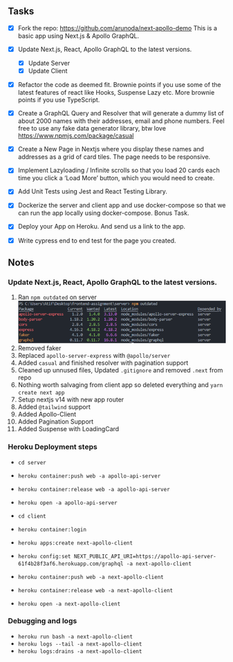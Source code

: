 ## Tasks

* [x] Fork the repo: https://github.com/arunoda/next-apollo-demo This is a basic app using Next.js &amp; Apollo GraphQL.
* [x] Update Next.js, React, Apollo GraphQL to the latest versions.
  * [x] Update Server
  * [x] Update Client
* [x] Refactor the code as deemed fit. Brownie points if you use some of the latest features of react like Hooks, Suspense Lazy etc. More brownie points if you use TypeScript. 
* [x] Create a GraphQL Query and Resolver that will generate a dummy list of about 2000 names with their addresses, email and phone numbers. Feel free to use any fake data generator library, btw love https://www.npmjs.com/package/casual 
* [x] Create a New Page in Nextjs where you display these names and addresses as a grid of card tiles. The page needs to be responsive. 
* [x] Implement Lazyloading / Infinite scrolls so that you load 20 cards each time you click a ‘Load More’ button, which you would need to create. 
* [x] Add Unit Tests using Jest and React Testing Library. 
* [x] Dockerize the server and client app and use docker-compose so that we can run the app locally using docker-compose. Bonus Task. 
* [x] Deploy your App on Heroku. And send us a link to the app. 
* [x] Write cypress end to end test for the page you created.


## Notes

### Update Next.js, React, Apollo GraphQL to the latest versions.
1. Ran `npm outdated` on server
![npm outdated](./images/01_npm_outdated_server.png)
2. Removed faker
3. Replaced `apollo-server-express` with `@apollo/server`
4. Added `casual` and finished resolver with pagination support
5. Cleaned up unnused files, Updated `.gitignore` and removed `.next` from repo
6. Nothing worth salvaging from client app so deleted everything and `yarn create next app`
7. Setup nextjs v14 with new app router
8. Added `@tailwind` support
9. Added Apollo-Client
10. Added Pagination Support
11. Added Suspense with LoadingCard

### Heroku Deployment steps

* `cd server`
* `heroku container:push web -a apollo-api-server`
* `heroku container:release web -a apollo-api-server`
* `heroku open -a apollo-api-server`

* `cd client`
* `heroku container:login`
* `heroku apps:create next-apollo-client`
* `heroku config:set NEXT_PUBLIC_API_URI=https://apollo-api-server-61f4b28f3af6.herokuapp.com/graphql -a next-apollo-client`
* `heroku container:push web -a next-apollo-client`
* `heroku container:release web -a next-apollo-client`
* `heroku open -a next-apollo-client`

### Debugging and logs
* `heroku run bash -a next-apollo-client`
* `heroku logs --tail -a next-apollo-client`
* `heroku logs:drains -a next-apollo-client`